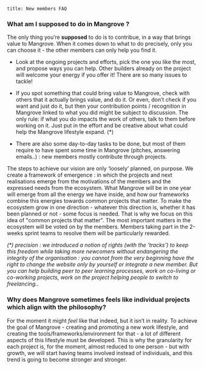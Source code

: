 ```
title: New members FAQ
```

### What am I supposed to do in Mangrove ?

The only thing you’re **supposed** to do is to contribue, in a way that brings value to Mangrove. When it comes down to what to do precisely, only you can choose it - the other members can only help you find it.

* Look at the ongoing projects and efforts, pick the one you like the most, and propose ways you can help. Other builders already on the project will welcome your energy if you offer it! There are so many issues to tackle!

* If you spot something that could bring value to Mangrove, check with others that it actually brings value, and do it. Or even, don’t check if you want and just do it, but then your contribution points / recognition in Mangrove linked to what you did might be subject to discussion. The only rule: if what you do impacts the work of others, talk to them before working on it. Just put in the effort and be creative about what could help the Mangrove lifestyle expand. \(\*\)

* There are also some day-to-day tasks to be done, but most of them require to have spent some time in Mangrove \(pitches, answering emails..\) : new members mostly contribute through projects.

The steps to achieve our vision are only ‘loosely’ planned, on purpose. We create a framework of emergence : in which the projects and next realisations emerge from the motivations of the members and the expressed needs from the ecosystem. What Mangrove will be in one year will emerge from all the energy we have inside, and how our frameworks combine this energies towards common projects that matter. To make the ecosystem grow in one direction - whatever this direction is, whether it has been planned or not - some focus is needed. That is why we focus on this idea of "common projects that matter". The most important matters in the ecosystem will be voted on by the members. Members taking part in the 2-weeks sprint teams to resolve them will be particularly rewarded.

_\(\*\) precision : we introduced a notion of rights \(with the 'tracks'\) to keep this freedom while taking more newcomers without endangering the integrity of the organisation : you cannot from the very beginning have the right to change the website only by yourself or integrate a new member. But you can help building peer to peer learning processes, work on co-living or co-working projects, work on the project helping people to switch to freelancing.._

### Why does Mangrove sometimes feels like individual projects which align with the philosophy?

For the moment it might _feel_ like that indeed, but it isn’t in reality. To achieve the goal of Mangrove - creating and promoting a new work lifestyle, and creating the tools/frameworks/environment for that - a lot of different aspects of this lifestyle must be developed. This is why the granularity for each project is, for the moment, almost reduced to one person - but with growth, we will start having teams involved instead of individuals, and this trend is going to become stronger and stronger.
